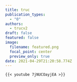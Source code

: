```yaml
---
title: truc
publication_types:
  - "0"
authors:
  - trucv2
draft: false
featured: false
image:
  filename: featured.png
  focal_point: center
  preview_only: true
date: 2021-04-29T21:20:58.774Z
---
```



```markdown
{{< youtube 7jNUCOayjEA >}}
```